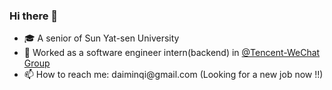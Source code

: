 ### Hi there 👋

<ul>
 <li>🎓 A senior of Sun Yat-sen University</li>
 <li>🔨 Worked as a software engineer intern(backend) in <a href="https://github.com/tencent-wechat">@Tencent-WeChat Group</a></li>
 <li>📫 How to reach me: daiminqi@gmail.com (Looking for a new job now !!)
</ul>
